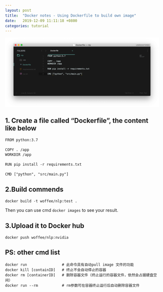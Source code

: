 ```yaml
---
layout: post
title:  "Docker notes - Using Dockerfile to build own image"
date:   2019-12-09 11:11:18 +0800
categories: tutorial
---
```


![Picture](/images/2019/001.jpg "Picture")

## 1. Create a file called “Dockerfile”, the content like below

    FROM python:3.7

    COPY . /app
    WORKDIR /app

    RUN pip install -r requirements.txt

    CMD ["python", "src/main.py"]

## 2.Build commends

    docker build -t woffee/nlp:test .

Then you can use cmd `docker images` to see your result.

## 3.Upload it to Docker hub

    docker push woffee/nlp:nvidia

## PS: other cmd list

    docker run                # 此命令具有自动pull image 文件的功能
    docker kill [containID]   # 终止不会自动停止的容器
    docker rm [containerID]   # 删除容器文件（终止运行的容器文件，依然会占据硬盘空间）
    docker run --rm           # rm参数可在容器终止运行后自动删除容器文件
